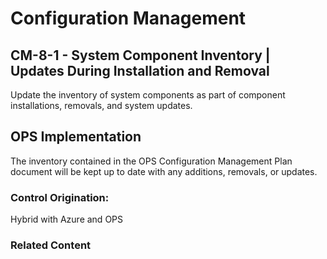 # Configuration Management
## CM-8-1 - System Component Inventory | Updates During Installation and Removal

Update the inventory of system components as part of component installations, removals, and system updates.

## OPS Implementation

The inventory contained in the OPS Configuration Management Plan document will be kept up to date with any additions, removals, or updates. 

### Control Origination:

Hybrid with Azure and OPS

### Related Content
